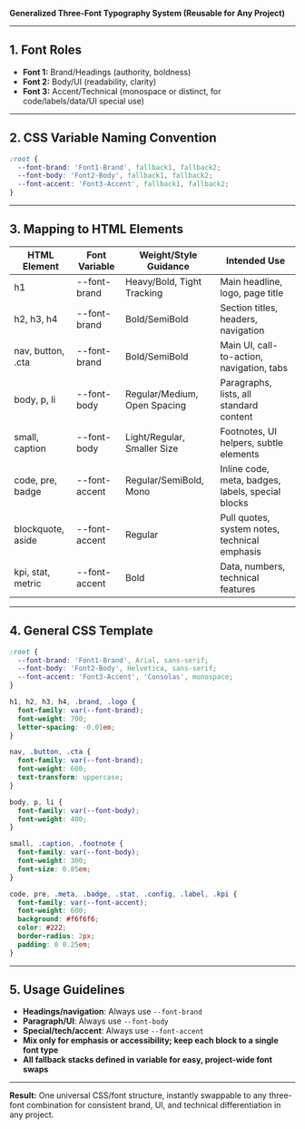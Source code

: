 **Generalized Three-Font Typography System (Reusable for Any Project)**

---

## **1. Font Roles**

* **Font 1:** Brand/Headings (authority, boldness)
* **Font 2:** Body/UI (readability, clarity)
* **Font 3:** Accent/Technical (monospace or distinct, for code/labels/data/UI special use)

---

## **2. CSS Variable Naming Convention**

```css
:root {
  --font-brand: 'Font1-Brand', fallback1, fallback2;
  --font-body: 'Font2-Body', fallback1, fallback2;
  --font-accent: 'Font3-Accent', fallback1, fallback2;
}
```

---

## **3. Mapping to HTML Elements**

| HTML Element      | Font Variable | Weight/Style Guidance        | Intended Use                                      |
| ----------------- | ------------- | ---------------------------- | ------------------------------------------------- |
| h1                | --font-brand  | Heavy/Bold, Tight Tracking   | Main headline, logo, page title                   |
| h2, h3, h4        | --font-brand  | Bold/SemiBold                | Section titles, headers, navigation               |
| nav, button, .cta | --font-brand  | Bold/SemiBold                | Main UI, call-to-action, navigation, tabs         |
| body, p, li       | --font-body   | Regular/Medium, Open Spacing | Paragraphs, lists, all standard content           |
| small, caption    | --font-body   | Light/Regular, Smaller Size  | Footnotes, UI helpers, subtle elements            |
| code, pre, badge  | --font-accent | Regular/SemiBold, Mono       | Inline code, meta, badges, labels, special blocks |
| blockquote, aside | --font-accent | Regular                      | Pull quotes, system notes, technical emphasis     |
| kpi, stat, metric | --font-accent | Bold                         | Data, numbers, technical features                 |

---

## **4. General CSS Template**

```css
:root {
  --font-brand: 'Font1-Brand', Arial, sans-serif;
  --font-body: 'Font2-Body', Helvetica, sans-serif;
  --font-accent: 'Font3-Accent', 'Consolas', monospace;
}

h1, h2, h3, h4, .brand, .logo {
  font-family: var(--font-brand);
  font-weight: 700;
  letter-spacing: -0.01em;
}

nav, .button, .cta {
  font-family: var(--font-brand);
  font-weight: 600;
  text-transform: uppercase;
}

body, p, li {
  font-family: var(--font-body);
  font-weight: 400;
}

small, .caption, .footnote {
  font-family: var(--font-body);
  font-weight: 300;
  font-size: 0.85em;
}

code, pre, .meta, .badge, .stat, .config, .label, .kpi {
  font-family: var(--font-accent);
  font-weight: 600;
  background: #f6f6f6;
  color: #222;
  border-radius: 2px;
  padding: 0 0.25em;
}
```

---

## **5. Usage Guidelines**

* **Headings/navigation**: Always use `--font-brand`
* **Paragraph/UI**: Always use `--font-body`
* **Special/tech/accent**: Always use `--font-accent`
* **Mix only for emphasis or accessibility; keep each block to a single font type**
* **All fallback stacks defined in variable for easy, project-wide font swaps**

---

**Result:**
One universal CSS/font structure, instantly swappable to any three-font combination for consistent brand, UI, and technical differentiation in any project.

